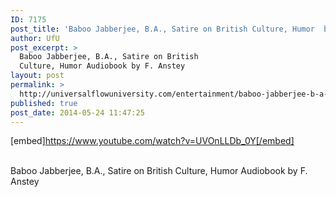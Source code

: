```yaml
---
ID: 7175
post_title: 'Baboo Jabberjee, B.A., Satire on British Culture, Humor  by F. Anstey'
author: UfU
post_excerpt: >
  Baboo Jabberjee, B.A., Satire on British
  Culture, Humor Audiobook by F. Anstey
layout: post
permalink: >
  http://universalflowuniversity.com/entertainment/baboo-jabberjee-b-a-satire-on-british-culture-humor-by-f-anstey/
published: true
post_date: 2014-05-24 11:47:25
---
```

[embed]https://www.youtube.com/watch?v=UVOnLLDb_0Y[/embed]</br></br>
<p>Baboo Jabberjee, B.A., Satire on British Culture, Humor Audiobook by F. Anstey</p>